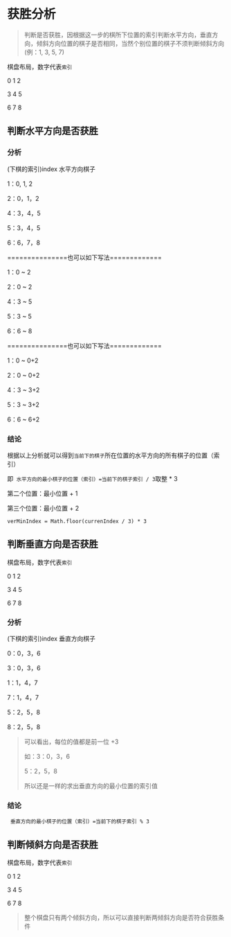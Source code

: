 

# 获胜分析

> 判断是否获胜，因根据这一步的棋所下位置的索引判断水平方向，垂直方向，倾斜方向位置的棋子是否相同，当然个别位置的棋子不须判断倾斜方向(例：1, 3, 5, 7)

棋盘布局，数字代表`索引`

0	1	2

3	4	5

6	7	8

## 判断水平方向是否获胜

### 分析

(下棋的索引)index		水平方向棋子

1：0,	1,	2

2：0，1，2

4：3，4，5

5：3，4，5

6：6，7，8

===============也可以如下写法=============

1：0 ~ 2

2：0 ~ 2

4：3 ~ 5

5：3 ~ 5

6：6 ~ 8

===============也可以如下写法=============

1：0 ~ 0+2

2：0 ~ 0+2

4：3 ~ 3+2

5：3 ~ 3+2

6：6 ~ 6+2

### 结论

根据以上分析就可以得到`当前下的棋子`所在位置的水平方向的所有棋子的位置（索引）

即` 水平方向的最小棋子的位置（索引）=当前下的棋子索引 / 3`取整 * 3       

第二个位置：最小位置 + 1

第三个位置：最小位置 + 2

`verMinIndex = Math.floor(currenIndex / 3) * 3`

## 判断垂直方向是否获胜

棋盘布局，数字代表`索引`

0	1	2

3	4	5

6	7	8

### 分析

(下棋的索引)index		垂直方向棋子

0：0，3，6

3：0，3，6

1：1，4，7

7：1，4，7

5：2，5，8

8：2，5，8

> 可以看出，每位的值都是前一位 +3 
>
> 如：3：0，3，6
>
> 5：2，5，8
>
> 所以还是一样的求出垂直方向的最小位置的索引值

### 结论

` 垂直方向的最小棋子的位置（索引）=当前下的棋子索引 % 3`   

## 判断倾斜方向是否获胜

棋盘布局，数字代表`索引`

0	1	2

3	4	5

6	7	8

> 整个棋盘只有两个倾斜方向，所以可以直接判断两倾斜方向是否符合获胜条件









